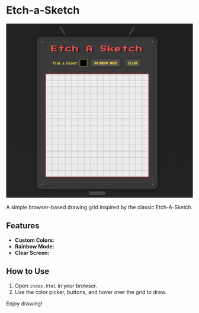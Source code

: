 # Etch-a-Sketch

![Etch a Sketch](etchasketch2.png)

A simple browser-based drawing grid inspired by the classic Etch-A-Sketch.

## Features

- **Custom Colors:** 
- **Rainbow Mode:** 
- **Clear Screen:** 

## How to Use

1. Open `index.html` in your browser.
2. Use the color picker, buttons, and hover over the grid to draw.

Enjoy drawing!